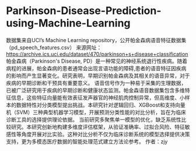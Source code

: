 # Parkinson-Disease-Prediction-using-Machine-Learning
数据集来自UCI’s Machine Learning repository，公开帕金森病语音特征数据集（pd_speech_features.csv）
来源网址：https://archive.ics.uci.edu/dataset/470/parkinson+s+disease+classification
帕金森病（Parkinson's Disease, PD）是一种常见的神经系统退行性疾病。随着病程的进展，帕金森病的患者通常会出现言语功能的障碍,患者的语音特征因疾病的影响而产生显著变化。研究表明，早期识别帕金森病及其相关的语音异常，对于疾病的早期诊断和干预具有重要意义。
语音信号作为一种易于采集的生理数据，已被广泛研究用于疾病的早期诊断和健康状态监测。帕金森语音数据集包含多维特征信息，这些特征向量能有效表征发声器官的神经肌肉控制异常，但高维度、小样本的数据特性对分类模型提出挑战。本研究针对逻辑回归、XGBoost和支持向量机（SVM）三种典型机器学习模型，开展预测分类性能的对比分析，旨在为临床诊断工具的选择提供理论依据。
当前研究多聚焦单一模型的优化，缺乏系统性比较研究。本研究创新地构建多维度评估框架，从验证准确率、过拟合风险、特征敏感性等角度开展对比实验。这种对比分析不仅为临床诊断系统的模型选择提供决策支持，更为多模态医疗数据的智能处理范式建立方法论参考。
作者：zjy
